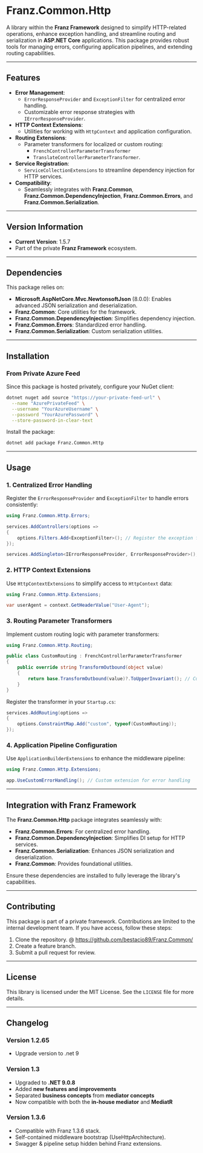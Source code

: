# **Franz.Common.Http**

A library within the **Franz Framework** designed to simplify HTTP-related operations, enhance exception handling, and streamline routing and serialization in **ASP.NET Core** applications. This package provides robust tools for managing errors, configuring application pipelines, and extending routing capabilities.

---

## **Features**

- **Error Management**:
  - `ErrorResponseProvider` and `ExceptionFilter` for centralized error handling.
  - Customizable error response strategies with `IErrorResponseProvider`.
- **HTTP Context Extensions**:
  - Utilities for working with `HttpContext` and application configuration.
- **Routing Extensions**:
  - Parameter transformers for localized or custom routing:
    - `FrenchControllerParameterTransformer`
    - `TranslateControllerParameterTransformer`.
- **Service Registration**:
  - `ServiceCollectionExtensions` to streamline dependency injection for HTTP services.
- **Compatibility**:
  - Seamlessly integrates with **Franz.Common**, **Franz.Common.DependencyInjection**, **Franz.Common.Errors**, and **Franz.Common.Serialization**.

---

## **Version Information**

- **Current Version**: 1.5.7
- Part of the private **Franz Framework** ecosystem.

---

## **Dependencies**

This package relies on:
- **Microsoft.AspNetCore.Mvc.NewtonsoftJson** (8.0.0): Enables advanced JSON serialization and deserialization.
- **Franz.Common**: Core utilities for the framework.
- **Franz.Common.DependencyInjection**: Simplifies dependency injection.
- **Franz.Common.Errors**: Standardized error handling.
- **Franz.Common.Serialization**: Custom serialization utilities.

---

## **Installation**

### **From Private Azure Feed**
Since this package is hosted privately, configure your NuGet client:

```bash
dotnet nuget add source "https://your-private-feed-url" \
  --name "AzurePrivateFeed" \
  --username "YourAzureUsername" \
  --password "YourAzurePassword" \
  --store-password-in-clear-text
```

Install the package:

```bash
dotnet add package Franz.Common.Http  
```

---

## **Usage**

### **1. Centralized Error Handling**

Register the `ErrorResponseProvider` and `ExceptionFilter` to handle errors consistently:

```csharp
using Franz.Common.Http.Errors;

services.AddControllers(options =>
{
    options.Filters.Add<ExceptionFilter>(); // Register the exception filter
});

services.AddSingleton<IErrorResponseProvider, ErrorResponseProvider>();
```

### **2. HTTP Context Extensions**

Use `HttpContextExtensions` to simplify access to `HttpContext` data:

```csharp
using Franz.Common.Http.Extensions;

var userAgent = context.GetHeaderValue("User-Agent");
```

### **3. Routing Parameter Transformers**

Implement custom routing logic with parameter transformers:

```csharp
using Franz.Common.Http.Routing;

public class CustomRouting : FrenchControllerParameterTransformer
{
    public override string TransformOutbound(object value)
    {
        return base.TransformOutbound(value)?.ToUpperInvariant(); // Custom transformation logic
    }
}
```

Register the transformer in your `Startup.cs`:

```csharp
services.AddRouting(options =>
{
    options.ConstraintMap.Add("custom", typeof(CustomRouting));
});
```

### **4. Application Pipeline Configuration**

Use `ApplicationBuilderExtensions` to enhance the middleware pipeline:

```csharp
using Franz.Common.Http.Extensions;

app.UseCustomErrorHandling(); // Custom extension for error handling
```

---

## **Integration with Franz Framework**

The **Franz.Common.Http** package integrates seamlessly with:
- **Franz.Common.Errors**: For centralized error handling.
- **Franz.Common.DependencyInjection**: Simplifies DI setup for HTTP services.
- **Franz.Common.Serialization**: Enhances JSON serialization and deserialization.
- **Franz.Common**: Provides foundational utilities.

Ensure these dependencies are installed to fully leverage the library's capabilities.

---

## **Contributing**

This package is part of a private framework. Contributions are limited to the internal development team. If you have access, follow these steps:
1. Clone the repository. @ https://github.com/bestacio89/Franz.Common/
2. Create a feature branch.
3. Submit a pull request for review.

---

## **License**

This library is licensed under the MIT License. See the `LICENSE` file for more details.

---

## **Changelog**

### Version 1.2.65
- Upgrade version to .net 9

### Version 1.3
- Upgraded to **.NET 9.0.8**
- Added **new features and improvements**
- Separated **business concepts** from **mediator concepts**
- Now compatible with both the **in-house mediator** and **MediatR**

### Version 1.3.6
- Compatible with Franz 1.3.6 stack.
- Self-contained middleware bootstrap (UseHttpArchitecture).
- Swagger & pipeline setup hidden behind Franz extensions.
